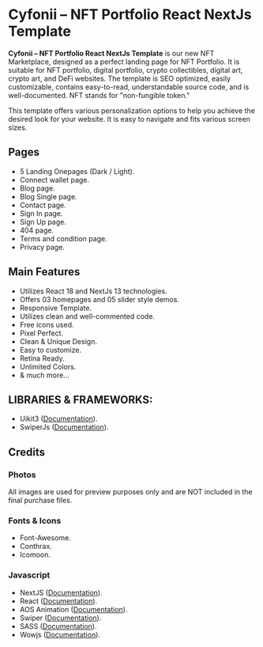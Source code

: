 # Cyfonii – NFT Portfolio React NextJs Template

**Cyfonii – NFT Portfolio React NextJs Template** is our new NFT Marketplace, designed as a perfect landing page for NFT Portfolio. It is suitable for NFT portfolio, digital portfolio, crypto collectibles, digital art, crypto art, and DeFi websites. The template is SEO optimized, easily customizable, contains easy-to-read, understandable source code, and is well-documented. NFT stands for "non-fungible token."

This template offers various personalization options to help you achieve the desired look for your website. It is easy to navigate and fits various screen sizes.

## Pages

- 5 Landing Onepages (Dark / Light).
- Connect wallet page.
- Blog page.
- Blog Single page.
- Contact page.
- Sign In page.
- Sign Up page.
- 404 page.
- Terms and condition page.
- Privacy page.

## Main Features

- Utilizes React 18 and NextJs 13 technologies.
- Offers 03 homepages and 05 slider style demos.
- Responsive Template.
- Utilizes clean and well-commented code.
- Free icons used.
- Pixel Perfect.
- Clean & Unique Design.
- Easy to customize.
- Retina Ready.
- Unlimited Colors.
- & much more...

## LIBRARIES & FRAMEWORKS:

- Uikit3 ([Documentation](#)).
- SwiperJs ([Documentation](#)).

## Credits

### Photos

All images are used for preview purposes only and are NOT included in the final purchase files.

### Fonts & Icons

- Font-Awesome.
- Conthrax.
- Icomoon.

### Javascript

- NextJS ([Documentation](https://nextjs.org/)).
- React ([Documentation](https://www.npmjs.com/package/react)).
- AOS Animation ([Documentation](https://michalsnik.github.io/aos/)).
- Swiper ([Documentation](https://swiperjs.com/)).
- SASS ([Documentation](https://sass-lang.com/)).
- Wowjs ([Documentation](https://wowjs.uk/)).
